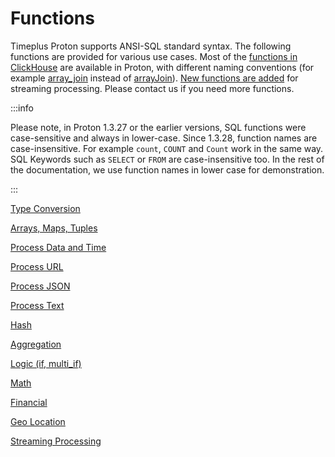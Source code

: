 # Functions

Timeplus Proton supports ANSI-SQL standard syntax. The following functions are provided for various use cases. Most of the [functions in ClickHouse](https://clickhouse.com/docs/en/sql-reference/functions) are available in Proton, with different naming conventions (for example [array_join](functions_for_comp#array_join) instead of [arrayJoin](https://clickhouse.com/docs/en/sql-reference/functions/array-join)). [New functions are added](functions_for_streaming) for streaming processing. Please contact us if you need more functions.

:::info

Please note, in Proton 1.3.27 or the earlier versions, SQL functions were case-sensitive and always in lower-case. Since 1.3.28, function names are case-insensitive. For example `count`, `COUNT` and `Count` work in the same way. SQL Keywords such as `SELECT` or `FROM` are case-insensitive too. In the rest of the documentation, we use function names in lower case for demonstration. 

:::

[Type Conversion](functions_for_type)

[Arrays, Maps, Tuples](functions_for_comp)

[Process Data and Time](functions_for_datetime)

[Process URL](functions_for_url)

[Process JSON](functions_for_json)

[Process Text](functions_for_text)

[Hash](functions_for_hash)

[Aggregation](functions_for_agg)

[Logic (if, multi_if)](functions_for_logic)

[Math](functions_for_math)

[Financial](functions_for_fin)

[Geo Location](functions_for_geo)

[Streaming Processing](functions_for_streaming)






